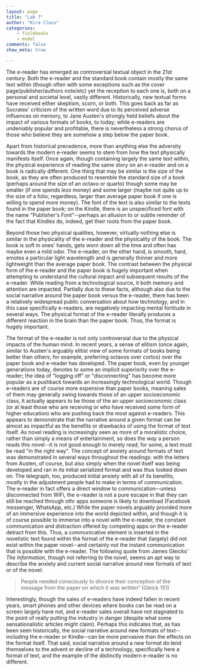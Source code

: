 ```yaml
---
layout: page  
title: "Lab 7"  
author: "Kira Class"  
categories:  
    - fieldbooks
    - model
comments: false  
show_meta: true

---
```

 
The e-reader has emerged as controversial textual object in the 21st century. Both the e-reader and the standard book contain mostly the same text within (though often with some exceptions such as the cover page/publisher/authors note/etc) yet the reception to each one is, both on a personal and societal level, vastly different. Historically, new textual forms have received either skeptism, scorn, or both. This goes back as far as Socrates' criticism of the written word due to its perceived adverse influences on memory, to Jane Austen's strongly held beliefs about the impact of various formats of books, to today; while e-readers are undeniably popular and profitable, there is nevertheless a strong chorus of those who believe they are somehow a step below the paper book.

Apart from historical precedence, more than anything else the adversity towards the modern e-reader seems to stem from how the text physically manifests itself. Once again, though containing largely the same text within, the physical experience of reading the same story on an e-reader and on a book is radically different. One thing that may be similar is the size of the book, as they are often produced to resemble the standard size of a book (perhaps around the size of an octavo or quarto) though some may be smaller (if one spends *less* money) and some larger (maybe not quite up to the size of a folio; regardless, larger than average paper book if one is willing to spend *more* money). The font of the text is also similar to the texts found in the paper book; on the Kindle, there is an unspecificed font with the name "Publisher's Font"--perhaps an allusion to or subtle reminder of the fact that Kindles do, indeed, get their roots from the paper book. 

Beyond those two physical qualities, however, virtually nothing else is similar in the physicality of the e-reader and the physicality of the book. The book is soft in ones' hands, gets worn down all the time and often has maybe even a mild odor. The e-reader, on the other hand, is smooth, hard, emotes a particular light wavelength and is generally thinner and more lightweight than the average paper book. The contrast between the physical form of the e-reader and the paper book is hugely important when attempting to understand the cultural impact and subsequent results of the e-reader. While reading from a technological source, it both memory and attention are impacted. Partially due to these facts, although also due to the social narrative around the paper book versus the e-reader, there has been a relatively widespread public conversation about how technology, and in this case specifically e-readers, are negatively impacting mental fortitude in several ways. The physical format of the e-reader literally produces a different reaction in the brain than the paper book. Thus, the format is hugely important. 

The format of the e-reader is not only controversial due to the physical impacts of the human mind. In recent years, a sense of elitism (once again, similar to Austen's arguably elitist view of some formats of books being better than others; for example, preferring octavos over cortos) over the paper book and e-reader has developed. The paper book, even by younger generations today, denotes to some an implicit superiority over the e-reader; the idea of "logging off" or "disconnecting" has become more popular as a pushback towards an increasingly technological world. Though e-readers are of course more expensive than paper books, meaning sales of them may generally swing towards those of an upper socioeconomic class, it actually appears to be those of the an upper socioeconomic class (or at least those who are receiving or who have received some form of higher education) who are pushing back the most against e-readers. This appears to demonstrate that the narrative around a given format can be almost as impactful as the benefits or drawbacks of using the format of text itself. As novel reading is increasingly seen as more of a moralistic choice, rather than simply a means of entertainment, so does the *way* a person reads this novel--it is not good enough to merely read; for some, a text must be read "in the right way". The concept of anxiety around formats of text was demonstrated in several ways throughout the readings: with the letters from Austen, of course, but also simply when the novel itself was being developed and ran in its initial serialized format and was thus looked down on. The telegraph, too, produced initial anxiety with all of its benefits, mostly in the adjustment people had to make in terms of communication. The e-reader in fact offers a direct window to communication--unless disconnected from WiFi, the e-reader is not a pure escape in that they can still be reached through othr apps someone is likely to download (Facebook messenger, WhatsApp, etc.) While the paper novels arguably provided more of an immersive experience into the world depicted within, and though it is of course possible to immerse into a novel with the e-reader, the constant communication and distraction offered by competing apps on the e-reader detract from this. Thus, a communicative element is inserted in the novelistic text found within the format of the e-reader that (largely) did not exist within the paper novel--and certainly not the instant communication that is possible with the e-reader. The following quote from James Gleicks' *The Information*, though not referring to the novel, seems an apt way to describe the anxiety and current social narrative around new formats of text or of the novel: 

>People needed consciously to divorce their conception of the message from the paper on which it was written” (Gleick 151)

Interestingly, though the sales of e-readers have indeed fallen in recent years, smart phones and other devices where books can be read on a screen largely have not, and e-reader sales overall have not stagnated to the point of really putting the industry in danger (despite what some sensationalistic articles might claim). Perhaps this indicates that, as has been seen historically, the social narrative around new formats of text--including the e-reader or Kindle--can be more pervasive than the effects on the format itself. That said, social narrative around a new format do lend themselves to the advent or decline of a technology, specifically here a format of text, and the example of the distinctly modern e-reader is no different. 